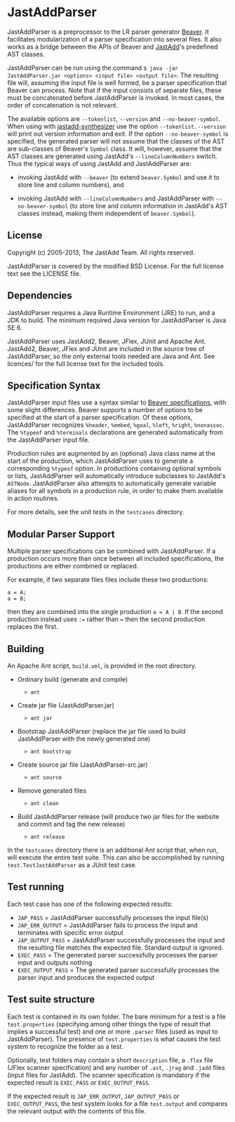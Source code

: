 JastAddParser
=============

JastAddParser is a preprocessor to the LR parser generator
[Beaver](http://beaver.sourceforge.net). It facilitates modularization
of a parser specification into several files. It also works as a
bridge between the APIs of Beaver and [JastAdd](http://jastadd.org)'s
predefined AST classes.

JastAddParser can be run using the command
`$ java -jar JastAddParser.jar <options> <input file> <output
file>`. The resulting file will, assuming the input file is well
formed, be a parser specification that Beaver can process. Note that
if the input consists of separate files, these must be concatenated
before JastAddParser is invoked. In most cases, the order of
concatenation is not relevant. 

The available options are `--tokenlist`, `--version` and
`--no-beaver-symbol`. When using with 
[jastadd-synthesizer]( https://bitbucket.org/jastadd/jastadd-synthesizer)
 use the option `--tokenlist`. `--version` will print out version information
and exit. If the option `--no-beaver-symbol` is specified, the 
generated parser will not assume that the classes of the AST are
sub-classes of Beaver's `Symbol` class. It will, however, assume that
the AST classes are generated using JastAdd's `--lineColumnNumbers`
switch. Thus the typical ways of using JastAdd and JastAddParser are:

* invoking JastAdd with `--beaver` (to extend `beaver.Symbol` and use
it to store line and column numbers), and

* invoking JastAdd with `--lineColumnNumbers` and JastAddParser with
`--no-beaver-symbol` (to store line and column information in
JastAdd's AST classes instead, making them independent of
`beaver.Symbol`).

License
-------

Copyright (c) 2005-2013, The JastAdd Team. All rights reserved.

JastAddParser is covered by the modified BSD License. For the full license 
text see the LICENSE file.

Dependencies
------------

JastAddParser requires a Java Runtime Environment (JRE) to run, and a JDK to
build. The minimum required Java version for JastAddParser is Java SE 6.

JastAddParser uses JastAdd2, Beaver, JFlex, JUnit and Apache Ant. JastAdd2, 
Beaver, JFlex and JUnit are included in the source tree of JastAddParser, so 
the only external tools needed are Java and Ant. See licences/ for the full 
license text for the included tools.

Specification Syntax
--------------------

JastAddParser input files use a syntax similar to [Beaver
specifications](http://beaver.sourceforge.net/spec.html), with some slight
differences. Beaver supports a number of options to be specified at the start
of a parser specification. Of these options, JastAddParser recognizes
`%header`, `%embed`, `%goal`, `%left`, `%right`, `%nonassoc`. The `%typeof` and
`%terminals` declarations are generated automatically from the JastAddParser
input file.

Production rules are augmented by an (optional) Java class name at the start of
the production, which JastAddParser uses to generate a corresponding `%typeof`
option. In productions containing optional symbols or lists, JastAddParser will
automatically introduce subclasses to JastAdd's `ASTNode`. JastAddParser also
attempts to automatically generate variable aliases for all symbols in a
production rule, in order to make them available in action routines.

For more details, see the unit tests in the `testcases` directory.

Modular Parser Support
----------------------

Multiple parser specifications can be combined with JastAddParser. If a
production occurs more than once between all included specifications, the
productions are either combined or replaced.

For example, if two separate files files include these two productions:

    a = A;
    a = B;

then they are combined into the single production `a = A | B`. If the second
production instead uses `:=` rather than `=` then the second production
replaces the first.

Building
--------

An Apache Ant script, `build.xml`, is provided in the root directory.

* Ordinary build (generate and compile)

		> ant

* Create jar file (JastAddParser.jar)

		> ant jar

* Bootstrap JastAddParser (replace the jar file used to build JastAddParser with
the newly generated one)

		> ant bootstrap

* Create source jar file (JastAddParser-src.jar)

		> ant source

* Remove generated files

		> ant clean

* Build JastAddParser release (will produce two jar files for the website and
commit and tag the new release)

		> ant release

In the `testcases` directory there is an additional Ant script that, when run,
will execute the entire test suite. This can also be accomplished by running
`test.TestJastAddParser` as a JUnit test case.

Test running
------------

Each test case has one of the following expected results:

* `JAP_PASS`         = JastAddParser successfully processes the input file(s)
* `JAP_ERR_OUTPUT`   = JastAddParser fails to process the input and terminates with specific error output
* `JAP_OUTPUT_PASS`  = JastAddParser successfully processes the input and the resulting file matches the expected file. Standard output is ignored.
* `EXEC_PASS`        = The generated parser successfully processes the parser input and outputs nothing
* `EXEC_OUTPUT_PASS` = The generated parser successfully processes the parser input and produces the expected output

Test suite structure
--------------------

Each test is contained in its own folder. The bare minimum for a test is a file
`test.properties` (specifying among other things the type of result that
implies a successful test) and one or more `.parser` files (used as input to
JastAddParser). The presence of `test.properties` is what causes the test system
to recognize the folder as a test.

Optionally, test folders may contain a short `description` file, a `.flex` file
(JFlex scanner specification) and any number of `.ast`, `.jrag` and `.jadd`
files (input files for JastAdd). The scanner specification is mandatory if the
expected result is `EXEC_PASS` or `EXEC_OUTPUT_PASS`.

If the expected result is `JAP_ERR_OUTPUT`, `JAP_OUTPUT_PASS` or
`EXEC_OUTPUT_PASS`, the test system looks for a file `test.output` and compares
the relevant output with the contents of this file.
